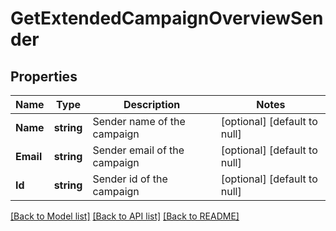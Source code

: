 # GetExtendedCampaignOverviewSender

## Properties
Name | Type | Description | Notes
------------ | ------------- | ------------- | -------------
**Name** | **string** | Sender name of the campaign | [optional] [default to null]
**Email** | **string** | Sender email of the campaign | [optional] [default to null]
**Id** | **string** | Sender id of the campaign | [optional] [default to null]

[[Back to Model list]](../README.md#documentation-for-models) [[Back to API list]](../README.md#documentation-for-api-endpoints) [[Back to README]](../README.md)

